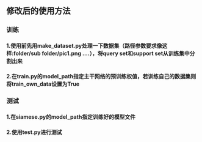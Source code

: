 ## 修改后的使用方法
### 训练
#### 1.使用前先用make_dataset.py处理一下数据集（路径参数要求像这样:folder/sub folder/pic1.png ....），将query set和support set从训练集中分割出来
#### 2.在train.py的model_path指定主干网络的预训练权值，若训练自己的数据集则将train_own_data设置为True
### 测试
#### 1.在siamese.py的model_path指定训练好的模型文件
#### 2.使用test.py进行测试
